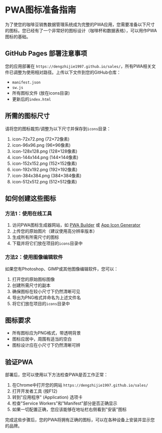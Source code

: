 # PWA图标准备指南

为了使您的咖啡豆销售数据管理系统成为完整的PWA应用，您需要准备以下尺寸的图标。您已经有了一个非常好的图标设计（咖啡杯和数据表格），可以用作PWA图标的基础。

## GitHub Pages 部署注意事项

您的应用部署在 `https://dengzhijie1997.github.io/sales/`，所有PWA相关文件已调整为使用相对路径。上传以下文件到您的GitHub仓库：

- `manifest.json`
- `sw.js` 
- 所有图标文件 (放在icons目录)
- 更新后的`index.html`

## 所需的图标尺寸

请将您的图标裁剪/调整为以下尺寸并保存到`icons`目录：

1. icon-72x72.png (72×72像素)
2. icon-96x96.png (96×96像素)
3. icon-128x128.png (128×128像素)
4. icon-144x144.png (144×144像素)
5. icon-152x152.png (152×152像素)
6. icon-192x192.png (192×192像素)
7. icon-384x384.png (384×384像素)
8. icon-512x512.png (512×512像素)

## 如何创建这些图标

### 方法1：使用在线工具

1. 访问PWA图标生成器网站，如 [PWA Builder](https://www.pwabuilder.com/imageGenerator) 或 [App Icon Generator](https://appicon.co/)
2. 上传您的原始图片（建议使用高分辨率版本）
3. 生成所有所需尺寸的图标
4. 下载并将它们放在项目的`icons`目录中

### 方法2：使用图像编辑软件

如果您有Photoshop、GIMP或其他图像编辑软件，您可以：

1. 打开您的原始图标图像
2. 创建所需尺寸的副本
3. 确保图标在较小尺寸下仍然清晰可见
4. 导出为PNG格式并命名为上述文件名
5. 将它们放在项目的`icons`目录中

## 图标要求

- 所有图标应为PNG格式，带透明背景
- 图标应居中，周围有适当的空白
- 图标设计应在小尺寸下仍然清晰可辨

## 验证PWA

部署后，您可以使用以下方法检查PWA是否工作正常：

1. 在Chrome中打开您的网站 `https://dengzhijie1997.github.io/sales/`
2. 打开开发者工具 (按F12)
3. 转到"应用程序" (Application) 选项卡
4. 检查"Service Workers"和"Manifest"部分是否正确显示
5. 如果一切配置正确，您应该能够在地址栏右侧看到"安装"图标

完成这些步骤后，您的PWA将拥有正确的图标，可以在各种设备上安装并显示您的品牌。 